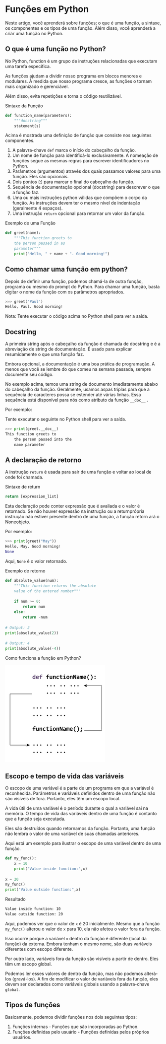 # Funções em Python

Neste artigo, você aprenderá sobre funções; o que é uma função, a sintaxe, os componentes e os tipos de uma função. Além disso, você aprenderá a criar uma função no Python.

## O que é uma função no Python?

No Python, function é um grupo de instruções relacionadas que executam uma tarefa específica.

As funções ajudam a dividir nosso programa em blocos menores e modulares. À medida que nosso programa cresce, as funções o tornam mais organizado e gerenciável.

Além disso, evita repetições e torna o código reutilizável.

Sintaxe da Função

```py
def function_name(parameters):
    """docstring"""
    statement(s)
```

Acima é mostrada uma definição de função que consiste nos seguintes componentes.

1. A palavra-chave `def` marca o início do cabeçalho da função.
2. Um nome de função para identificá-lo exclusivamente. A nomeação de funções segue as mesmas regras para escrever identificadores no Python.
3. Parâmetros (argumentos) através dos quais passamos valores para uma função. Eles são opcionais.
4. Dois pontos (:) para marcar o final do cabeçalho da função.
5. Sequência de documentação opcional (docstring) para descrever o que a função faz.
6. Uma ou mais instruções python válidas que compõem o corpo da função. As instruções devem ter o mesmo nível de indentação (geralmente 4 espaços).
7. Uma instrução `return` opcional para retornar um valor da função.

Exemplo de uma Função

```py
def greet(name):
    """This function greets to
    the person passed in as
    parameter"""
    print("Hello, " + name + ". Good morning!")
```

## Como chamar uma função em python?

Depois de definir uma função, podemos chamá-la de outra função, programa ou mesmo do prompt do Python. Para chamar uma função, basta digitar o nome da função com os parâmetros apropriados.

```py
>>> greet('Paul')
Hello, Paul. Good morning!
```

Nota:  Tente executar o código acima no Python shell para ver a saída.

## Docstring

A primeira string após o cabeçalho da função é chamada de docstring e é a abreviação de string de documentação. É usado para explicar resumidamente o que uma função faz.

Embora opcional, a documentação é uma boa prática de programação. A menos que você se lembre do que comeu na semana passada, sempre documente seu código.

No exemplo acima, temos uma string de documento imediatamente abaixo do cabeçalho da função. Geralmente, usamos aspas triplas para que a sequência de caracteres possa se estender até várias linhas. Essa sequência está disponível para nós como atributo da função `__doc__` .

Por exemplo:

Tente executar o seguinte no Python shell para ver a saída.

```py
>>> print(greet.__doc__)
This function greets to
    the person passed into the
    name parameter
```

## A declaração de retorno

A instrução `return` é usada para sair de uma função e voltar ao local de onde foi chamada.

Sintaxe de return

```py
return [expression_list]
```

Esta declaração pode conter expressão que é avaliada e o valor é retornado. Se não houver expressão na instrução ou a returnprópria instrução não estiver presente dentro de uma função, a função retorn ará o Noneobjeto.

Por exemplo:

```py
>>> print(greet("May"))
Hello, May. Good morning!
None
```

Aqui, `None` é o valor retornado.

Exemplo de retorno

```py
def absolute_value(num):
    """This function returns the absolute
    value of the entered number"""

    if num >= 0:
        return num
    else:
        return -num

# Output: 2
print(absolute_value(2))

# Output: 4
print(absolute_value(-4))
```

Como funciona a função em Python?

![Como a função funciona em Python?](/images/python-how-function-works_1.jpg)

## Escopo e tempo de vida das variáveis

O escopo de uma variável é a parte de um programa em que a variável é reconhecida. Parâmetros e variáveis ​​definidos dentro de uma função não são visíveis de fora. Portanto, eles têm um escopo local.

A vida útil de uma variável é o período durante o qual a variável sai na memória. O tempo de vida das variáveis ​​dentro de uma função é contanto que a função seja executada.

Eles são destruídos quando retornamos da função. Portanto, uma função não lembra o valor de uma variável de suas chamadas anteriores.

Aqui está um exemplo para ilustrar o escopo de uma variável dentro de uma função.

```py
def my_func():
    x = 10
    print("Value inside function:",x)

x = 20
my_func()
print("Value outside function:",x)
```

Resultado

```txt
Value inside function: 10
Value outside function: 20
```

Aqui, podemos ver que o valor de `x` é 20 inicialmente. Mesmo que a função `my_func()` alterou o valor de `x` para 10, ela não afetou o valor fora da função.

Isso ocorre porque a variável `x` dentro da função é diferente (local da função) da externa. Embora tenham o mesmo nome, são duas variáveis ​​diferentes com escopo diferente.

Por outro lado, variáveis ​​fora da função são visíveis a partir de dentro. Eles têm um escopo global.

Podemos ler esses valores de dentro da função, mas não podemos alterá-los (gravá-los). A fim de modificar o valor de variáveis fora da função, eles devem ser declarados como variáveis globais usando a palavra-chave `global`.

## Tipos de funções

Basicamente, podemos dividir funções nos dois seguintes tipos:

1. Funções internas - Funções que são incorporadas ao Python.
2. Funções definidas pelo usuário - Funções definidas pelos próprios usuários.
